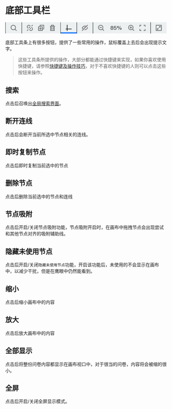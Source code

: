 # 底部工具栏

<img src='./images/footbar.png'>

底部工具条上有很多按钮，提供了一些常用的操作，鼠标覆盖上去后会出现提示文字。


> 这些工具条所提供的操作，大部分都能通过快捷键来实现，如果你喜欢使用快捷键，请参照[快捷键及操作技巧](../shortcut/concept.md)，对于不喜欢快捷键的人则可以点击这些按钮来操作。

## 搜索
点击后召唤出[全局搜索界面](../advance-topic/search.md)。

## 断开连线
点击后会断开当前所选中节点相关的连线。

## 即时复制节点
点击后即时复制当前选中的节点

## 删除节点
点击后删除当前选中的节点和连线

## 节点吸附
点击后开启/关闭节点吸附功能，节点吸附开启时，在画布中拖拽节点会出现尝试和其他节点对齐的吸附辅助线。

## 隐藏未使用节点
点击后开启/关闭`隐藏未使用节点`功能，开启该功能后，未使用的不会显示在画布中，以减少干扰，但是在鹰眼中仍然能看到。

## 缩小
点击后缩小画布中的内容

## 放大
点击后放大画布中的内容

## 全部显示
点击后将整份问卷内容都显示在画布视口中，对于很当的问卷，内容将会被缩的很小。

## 全屏
点击后开启/关闭全屏显示模式。
